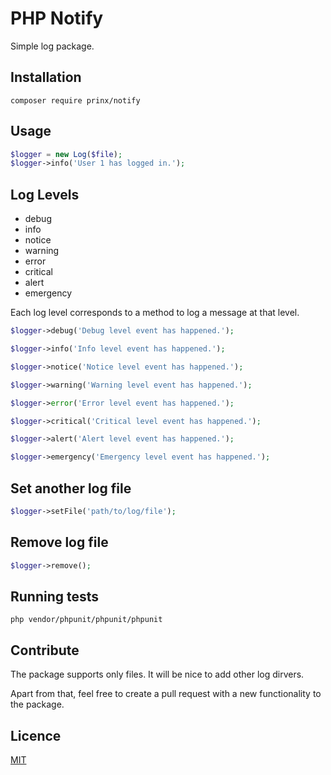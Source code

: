 # PHP Notify

Simple log package.

## Installation

```shell
composer require prinx/notify
```

## Usage

```php
$logger = new Log($file);
$logger->info('User 1 has logged in.');
```

## Log Levels

- debug
- info
- notice
- warning
- error
- critical
- alert
- emergency

Each log level corresponds to a method to log a message at that level.

```php
$logger->debug('Debug level event has happened.');

$logger->info('Info level event has happened.');

$logger->notice('Notice level event has happened.');

$logger->warning('Warning level event has happened.');

$logger->error('Error level event has happened.');

$logger->critical('Critical level event has happened.');

$logger->alert('Alert level event has happened.');

$logger->emergency('Emergency level event has happened.');
```

## Set another log file

```php
$logger->setFile('path/to/log/file');
```

## Remove log file

```php
$logger->remove();
```

## Running tests

```shell
php vendor/phpunit/phpunit/phpunit
```

## Contribute

The package supports only files. It will be nice to add other log dirvers.

Apart from that, feel free to create a pull request with a new functionality to the package.

## Licence

[MIT](LICENSE)
